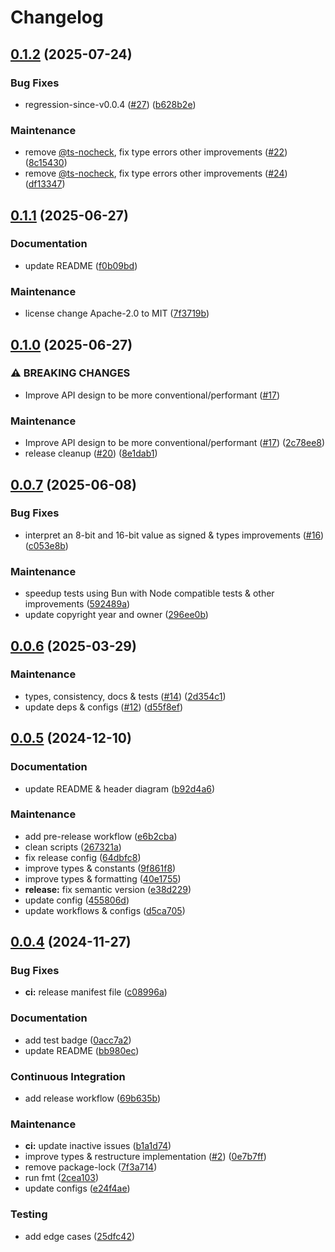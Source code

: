 # Changelog

## [0.1.2](https://github.com/xseman/lzma1/compare/v0.1.1...v0.1.2) (2025-07-24)


### Bug Fixes

* regression-since-v0.0.4 ([#27](https://github.com/xseman/lzma1/issues/27)) ([b628b2e](https://github.com/xseman/lzma1/commit/b628b2e70875138b0b3f4212cf82a42f6929308b))


### Maintenance

* remove [@ts-nocheck](https://github.com/ts-nocheck), fix type errors other improvements ([#22](https://github.com/xseman/lzma1/issues/22)) ([8c15430](https://github.com/xseman/lzma1/commit/8c15430878b65a41531c74f1f592f7212aa210a1))
* remove [@ts-nocheck](https://github.com/ts-nocheck), fix type errors other improvements ([#24](https://github.com/xseman/lzma1/issues/24)) ([df13347](https://github.com/xseman/lzma1/commit/df133470620978ee794f3df1fc0afa664d225182))

## [0.1.1](https://github.com/xseman/lzma1/compare/v0.1.0...v0.1.1) (2025-06-27)


### Documentation

* update README ([f0b09bd](https://github.com/xseman/lzma1/commit/f0b09bdaf2675831d51e181c3952c9ce68b3e3da))


### Maintenance

* license change Apache-2.0 to MIT ([7f3719b](https://github.com/xseman/lzma1/commit/7f3719b768d8a11343b06736ebf27349481b4c11))

## [0.1.0](https://github.com/xseman/lzma1/compare/v0.0.7...v0.1.0) (2025-06-27)


### ⚠ BREAKING CHANGES

* Improve API design to be more conventional/performant ([#17](https://github.com/xseman/lzma1/issues/17))

### Maintenance

* Improve API design to be more conventional/performant ([#17](https://github.com/xseman/lzma1/issues/17)) ([2c78ee8](https://github.com/xseman/lzma1/commit/2c78ee84834d0b8418210246dec6c3d4a60cfc75))
* release cleanup ([#20](https://github.com/xseman/lzma1/issues/20)) ([8e1dab1](https://github.com/xseman/lzma1/commit/8e1dab14ee84eec7b975f621caf26b6a7b47d9e7))

## [0.0.7](https://github.com/xseman/lzma1/compare/v0.0.6...v0.0.7) (2025-06-08)


### Bug Fixes

* interpret an 8-bit and 16-bit value as signed & types improvements ([#16](https://github.com/xseman/lzma1/issues/16)) ([c053e8b](https://github.com/xseman/lzma1/commit/c053e8b541e9d07bc82542750ee236d04394e3ef))


### Maintenance

* speedup tests using Bun with Node compatible tests & other improvements ([592489a](https://github.com/xseman/lzma1/commit/592489aab23007d517aed20ce6ce4385abe03901))
* update copyright year and owner ([296ee0b](https://github.com/xseman/lzma1/commit/296ee0bbf991feac453d4e108b2a9f8b90ea7179))

## [0.0.6](https://github.com/xseman/lzma1/compare/v0.0.5...v0.0.6) (2025-03-29)


### Maintenance

* types, consistency, docs & tests ([#14](https://github.com/xseman/lzma1/issues/14)) ([2d354c1](https://github.com/xseman/lzma1/commit/2d354c1f85f29637258b801845678b4f3264fded))
* update deps & configs ([#12](https://github.com/xseman/lzma1/issues/12)) ([d55f8ef](https://github.com/xseman/lzma1/commit/d55f8ef47dbe5f4656a7dde6300fb32b151938e2))

## [0.0.5](https://github.com/xseman/lzma1/compare/v0.0.4...v0.0.5) (2024-12-10)


### Documentation

* update README & header diagram ([b92d4a6](https://github.com/xseman/lzma1/commit/b92d4a61dbe218cb2b850dafb6cba0beb3d4777f))


### Maintenance

* add pre-release workflow ([e6b2cba](https://github.com/xseman/lzma1/commit/e6b2cba3318134beebd3f68b8312f50bce083ce2))
* clean scripts ([267321a](https://github.com/xseman/lzma1/commit/267321a4148f7f6f57a26a8b45efcaa89861da3d))
* fix release config ([64dbfc8](https://github.com/xseman/lzma1/commit/64dbfc8e103594d9cd17b3f7c163e0ce405388bd))
* improve types & constants ([9f861f8](https://github.com/xseman/lzma1/commit/9f861f85ba88ba709207c98626271456d185da7c))
* improve types & formatting ([40e1755](https://github.com/xseman/lzma1/commit/40e1755ad77fbeb4cf23dc2e4c8db860c632a6ea))
* **release:** fix semantic version ([e38d229](https://github.com/xseman/lzma1/commit/e38d229e6a83a126a9cc1ed25df66e0bf6673bd5))
* update config ([455806d](https://github.com/xseman/lzma1/commit/455806df3fc19756adc23201b8fe31fe39df14c9))
* update workflows & configs ([d5ca705](https://github.com/xseman/lzma1/commit/d5ca705948d51091c130b203df7bb9a8382305ec))

## [0.0.4](https://github.com/xseman/lzma1/compare/v0.0.3...v0.0.4) (2024-11-27)


### Bug Fixes

* **ci:** release manifest file ([c08996a](https://github.com/xseman/lzma1/commit/c08996add442d4d33cc8c40d59f39d9c78ebbdb2))


### Documentation

* add test badge ([0acc7a2](https://github.com/xseman/lzma1/commit/0acc7a22ab2f47828c070178dd31383126796754))
* update README ([bb980ec](https://github.com/xseman/lzma1/commit/bb980ec475ad3bc816fa9b060eb93328942825d2))


### Continuous Integration

* add release workflow ([69b635b](https://github.com/xseman/lzma1/commit/69b635bb3f3889cd7cb9bdbf53af4db514679a7e))


### Maintenance

* **ci:** update inactive issues ([b1a1d74](https://github.com/xseman/lzma1/commit/b1a1d748800a5f7fa9673d0272fb1d899ce7fd75))
* improve types & restructure implementation ([#2](https://github.com/xseman/lzma1/issues/2)) ([0e7b7ff](https://github.com/xseman/lzma1/commit/0e7b7ff90b29d2e5fc1d490998058f6a920560a1))
* remove package-lock ([7f3a714](https://github.com/xseman/lzma1/commit/7f3a714bbc5c533423b3b0eb8da12231eacbf09a))
* run fmt ([2cea103](https://github.com/xseman/lzma1/commit/2cea103d6f4fd8b27b6c37be5fda208cd092f701))
* update configs ([e24f4ae](https://github.com/xseman/lzma1/commit/e24f4ae216d571472dc2321a86cb039319384d09))


### Testing

* add edge cases ([25dfc42](https://github.com/xseman/lzma1/commit/25dfc422676f50c45b09dde47a796064f1123cf6))
